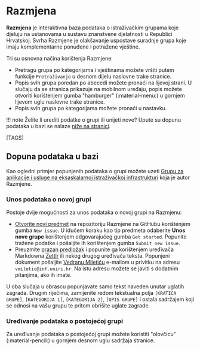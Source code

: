 # Razmjena

**Razmjena** je interaktivna baza podataka o istraživačkim grupama koje djeluju na ustanovama u sustavu znanstvene djelatnosti u Republici Hrvatskoj. Svrha Razmjene je olakšavanje uspostave suradnje grupa koje imaju komplementarne ponuđene i potražene vještine.

Tri su osnovna načina korištenja Razmjene:

- Pretragu grupa po kategorijama i vještinama možete vršiti putem funkcije `Pretraživanje` u desnom dijelu naslovne trake stranice.
- Popis svih grupa poredan po abecedi možete pronaći na lijevoj strani. U slučaju da se stranica prikazuje na mobilnom uređaju, popis možete otvoriti korištenjem gumba "hamburger" (:material-menu:) u gornjem lijevom uglu naslovne trake stranice.
- Popis svih grupa po kategorijama možete pronaći u nastavku.

!!! note
    Želite li urediti podatke o grupi ili unijeti nove? Upute su dopunu podataka u bazi se nalaze [niže na stranici](#dopuna-podataka-u-bazi).

[TAGS]

## Dopuna podataka u bazi

Kao ogledni primjer popunjenih podataka o grupi možete uzeti [Grupu za aplikacije i usluge na eksaskalarnoj istraživačkoj infrastrukturi](gaseri.md) koja je autor Razmjene.

### Unos podataka o novoj grupi

Postoje dvije mogućnosti za unos podataka o novoj grupi na Razmjenu:

- [Otvorite novi predmet](https://github.com/razmjena/razmjena.github.io/issues) na repozitoriju Razmjene na GitHubu korištenjem gumba `New issue`. U idućem koraku kao tip predmeta odaberite **Unos nove grupe** korištenjem odgovarajućeg gumba `Get started`. Popunite tražene podatke i pošaljite ih korištenjem gumba `Submit new issue`.
- Preuzmite [prazan predložak](https://raw.githubusercontent.com/razmjena/razmjena.github.io/main/.github/ISSUE_TEMPLATE/novi-unos.md) i popunite ga korištenjem uređivača Markdowna [Zettlr](https://www.zettlr.com/) ili nekog drugog uređivača teksta. Popunjeni dokument pošaljite [Vedranu Miletiću](https://vedran.miletic.net/) e-mailom u privitku na adresu `vmiletic@inf.uniri.hr`. Na istu adresu možete se javiti s dodatnim pitanjima, ako ih imate.

U oba slučaja u obrascu popunjavate samo tekst naveden unutar uglatih zagrada. Drugim riječima, zamijenite redom tekstualna polja `[KRATICA GRUPE]`, `[KATEGORIJA 1]`, `[KATEGORIJA 2]`, `[OPIS GRUPE]` i ostala sadržajem koji se odnosi na vašu grupu te pritom obrišite uglate zagrade.

### Uređivanje podataka o postojećoj grupi

Za uređivanje podataka o postojećoj grupi možete koristiti "olovčicu" (:material-pencil:) u gornjem desnom uglu sadržaja stranice.
